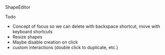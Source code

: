ShapeEditor

Todo
- Concept of focus so we can delete with backspace shortcut, move with keyboard shortcuts
- Resize shapes
- Maybe disable creation on click
- custom interactions (double click to duplicate, etc.)

